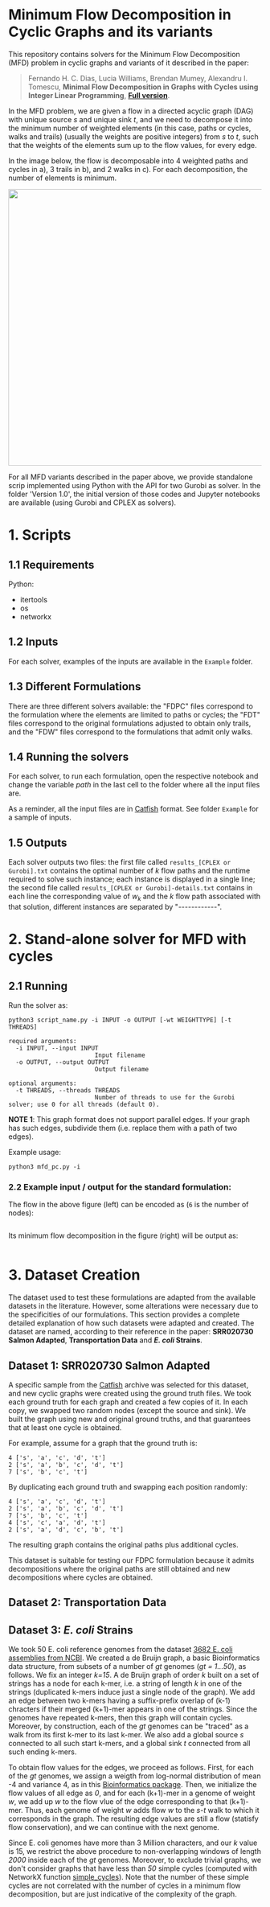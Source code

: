# Minimum Flow Decomposition in Cyclic Graphs and its variants

This repository contains solvers for the Minimum Flow Decomposition (MFD) problem in cyclic graphs and variants of it described in the paper:

> Fernando H. C. Dias, Lucia Williams, Brendan Mumey, Alexandru I. Tomescu, **Minimal Flow Decomposition in Graphs with Cycles using Integer Linear Programming**, [**Full version**](https://arxiv.org/abs/2201.10923).

In the MFD problem, we are given a flow in a directed acyclic graph (DAG) with unique source *s* and unique sink *t*, and we need to decompose it into the minimum number of weighted elements (in this case, paths or cycles, walks and trails) (usually the weights are positive integers) from *s* to *t*, such that the weights of the elements sum up to the flow values, for every edge. 

In the image below, the flow is decomposable into 4 weighted paths and cycles in a), 3 trails in b), and 2 walks in c). For each decomposition, the number of elements is minimum.

<img src="https://github.com/algbio/MFD-ILP/raw/main/fd_cycles.png" width="900" height="550">

For all MFD variants described in the paper above, we provide standalone scrip implemented using Python with the API for two Gurobi as solver. In the folder 'Version 1.0', the initial version of those codes and Jupyter notebooks are available (using Gurobi and CPLEX as solvers).

# 1. Scripts

## 1.1 Requirements

Python:
  - itertools
  - os 
  - networkx 
 
 ## 1.2 Inputs
 For each solver, examples of the inputs are available in the `Example` folder.
 
 ## 1.3 Different Formulations
There are three different solvers available: the "FDPC" files correspond to the formulation where the elements are limited to paths or cycles; the "FDT" files correspond to the original formulations adjusted to obtain only trails, and the "FDW" files correspond to the formulations that admit only walks.

 ## 1.4 Running the solvers
 For each solver, to run each formulation, open the respective notebook and change the variable $path$ in the last cell to the folder where all the input files are.

As a reminder, all the input files are in [Catfish](https://github.com/Kingsford-Group/catfishtest) format. See folder `Example` for a sample of inputs.

 ## 1.5 Outputs
 Each solver outputs two files: the first file called `results_[CPLEX or Gurobi].txt` contains the optimal number of $k$ flow paths and the runtime required to solve such instance; each instance is displayed in a single line; the second file called `results_[CPLEX or Gurobi]-details.txt` contains in each line the corresponding value of $w_k$ and the $k$ flow path associated with that solution, different instances are separated by "------------". 

# 2. Stand-alone solver for MFD with cycles

## 2.1 Running

Run the solver as:

```
python3 script_name.py -i INPUT -o OUTPUT [-wt WEIGHTTYPE] [-t THREADS]

required arguments:
  -i INPUT, --input INPUT
                        Input filename
  -o OUTPUT, --output OUTPUT
                        Output filename

optional arguments:
  -t THREADS, --threads THREADS
                        Number of threads to use for the Gurobi solver; use 0 for all threads (default 0).
```

**NOTE 1**: This graph format does not support parallel edges. If your graph has such edges, subdivide them (i.e. replace them with a path of two edges).

Example usage:

```
python3 mfd_pc.py -i
```

### 2.2 Example input / output for the standard formulation:

The flow in the above figure (left) can be encoded as (`6` is the number of nodes):

```

```

Its minimum flow decomposition in the figure (right) will be output as:

```

```

# 3. Dataset Creation
The dataset used to test these formulations are adapted from the available datasets in the literature. However, some alterations were necessary due to the specificities of our formulations. This section provides a complete detailed explanation of how such datasets were adapted and created. The dataset are named, according to their reference in the paper: **SRR020730 Salmon Adapted**, **Transportation Data** and **_E. coli_ Strains**.

## Dataset 1: SRR020730 Salmon Adapted
A specific sample from the [Catfish](https://github.com/Kingsford-Group/catfishtest) archive was selected for this dataset, and new cyclic graphs were created using the ground truth files. We took each ground truth for each graph and created a few copies of it. In each copy, we swapped two random nodes (except the source and sink). We built the graph using new and original ground truths, and that guarantees that at least one cycle is obtained.

For example, assume for a graph that the ground truth is:

```
4 ['s', 'a', 'c', 'd', 't']
2 ['s', 'a', 'b', 'c', 'd', 't']
7 ['s', 'b', 'c', 't']
```
By duplicating each ground truth and swapping each position randomly:
```
4 ['s', 'a', 'c', 'd', 't']
2 ['s', 'a', 'b', 'c', 'd', 't']
7 ['s', 'b', 'c', 't']
4 ['s', 'c', 'a', 'd', 't']
2 ['s', 'a', 'd', 'c', 'b', 't']
```
The resulting graph contains the original paths plus additional cycles.

This dataset is suitable for testing our FDPC formulation because it admits decompositions where the original paths are still obtained and new decompositions where cycles are obtained.

## Dataset 2: Transportation Data

## Dataset 3: **_E. coli_ Strains**

We took 50 E. coli reference genomes from the dataset [3682 E. coli assemblies from NCBI](https://doi.org/10.5281/zenodo.6577996). We created a de Bruijn graph, a basic Bioinformatics data structure, from subsets of a number of *gt* genomes (*gt = 1...50*), as follows. We fix an integer *k=15*. A de Bruijn graph of order *k* built on a set of strings has a node for each k-mer, i.e. a string of length *k* in one of the strings (duplicated k-mers induce just a single node of the graph). We add an edge between two k-mers having a suffix-prefix overlap of (k-1) chracters if their merged (k+1)-mer appears in one of the strings. Since the genomes have repeated k-mers, then this graph will contain cycles.  Moreover, by construction, each of the *gt* genomes can be "traced" as a walk from its first k-mer to its last k-mer. We also add a global source *s* connected to all such start k-mers, and a global sink *t* connected from all such ending k-mers. 

To obtain flow values for the edges, we proceed as follows. First, for each of the *gt* genomes, we assign a weigth from log-normal distribution of mean -4 and variance 4, as in this [Bioinformatics package](http://alumni.cs.ucr.edu/~liw/rnaseqreadsimulator.html). Then, we initialize the flow values of all edge as *0*, and for each (k+1)-mer in a genome of weight *w*, we add up *w* to the flow vlue of the edge corresponding to that (k+1)-mer. Thus, each genome of weight *w* adds flow *w* to the *s*-*t* walk to which it corresponds in the graph. The resulting edge values are still a flow (statisfy flow conservation), and we can continue with the next genome.

Since E. coli genomes have more than 3 Million characters, and our *k* value is 15, we restrict the above procedure to non-overlapping windows of length *2000* inside each of the *gt* genomes. Moreover, to exclude trivial graphs, we don't consider graphs that have less than *50* simple cycles (computed with NetworkX function [simple_cycles](https://networkx.org/documentation/stable/reference/algorithms/generated/networkx.algorithms.cycles.simple_cycles.html)). Note that the number of these simple cycles are not correlated with the number of cycles in a minimum flow decomposition, but are just indicative of the complexity of the graph.
